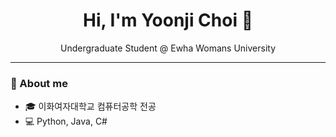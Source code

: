 <!-- 헤더 -->
<h1 align="center">Hi, I'm Yoonji Choi 👋</h1>
<p align="center">Undergraduate Student @ Ewha Womans University </p>

---

### 📌 About me
- 🎓 이화여자대학교 컴퓨터공학 전공
- 💻 Python, Java, C# 
